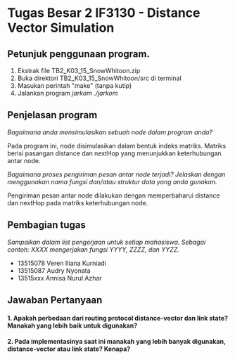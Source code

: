 # Tugas Besar 2 IF3130 - Distance Vector Simulation

## Petunjuk penggunaan program.
1. Ekstrak file TB2_K03_15_SnowWhitoon.zip
2. Buka direktori TB2_K03_15_SnowWhitoon/src di terminal
3. Masukan perintah "make" (tanpa kutip)
4. Jalankan program *jarkom ./jarkom*

## Penjelasan program
*Bagaimana anda mensimulasikan sebuah node dalam program anda?*

Pada program ini, node disimulasikan dalam bentuk indeks matriks. Matriks berisi pasangan distance dan nextHop yang menunjukkan keterhubungan antar node.

*Bagaimana proses pengiriman pesan antar node terjadi? Jelaskan dengan menggunakan nama fungsi dan/atau struktur data yang anda gunakan.*

Pengiriman pesan antar node dilakukan dengan memperbaharui distance dan nextHop pada matriks keterhubungan node. 

## Pembagian tugas
*Sampaikan dalam list pengerjaan untuk setiap mahasiswa. Sebagai contoh: XXXX mengerjakan fungsi YYYY, ZZZZ, dan YYZZ.*
* 13515078 Veren Iliana Kurniadi
* 13515087 Audry Nyonata
* 13515xxx Annisa Nurul Azhar


## Jawaban Pertanyaan 
#### 1. Apakah perbedaan dari routing protocol distance-vector dan link state? Manakah yang lebih baik untuk digunakan?

#### 2. Pada implementasinya saat ini manakah yang lebih banyak digunakan, distance-vector atau  link state? Kenapa?